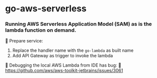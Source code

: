 # go-aws-serverless

### Running AWS Serverless Application Model (SAM) as is the lambda function on demand.

📌 Prepare service:
1. Replace the handler name with the `go-lambda` as built name
2. Add API Gateway as trigger to invoke the lambda

📌 Debugging the local AWS Lambda from IDE has bug:
🐞 https://github.com/aws/aws-toolkit-jetbrains/issues/3061

